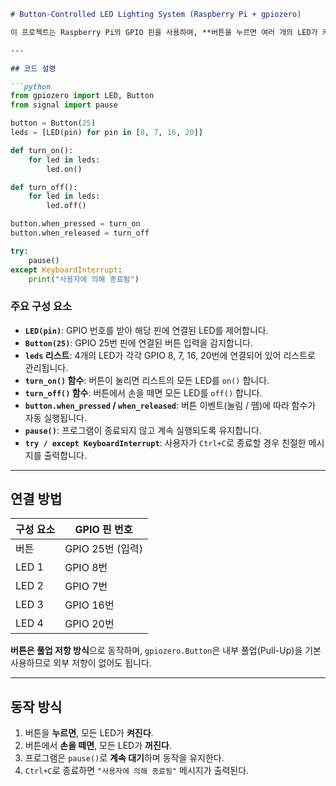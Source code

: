 

```markdown
# Button-Controlled LED Lighting System (Raspberry Pi + gpiozero)

이 프로젝트는 Raspberry Pi의 GPIO 핀을 사용하여, **버튼을 누르면 여러 개의 LED가 켜지고**, 버튼에서 손을 떼면 **LED가 꺼지도록** 제어하는 간단한 회로 제어 프로그램입니다. `gpiozero` 라이브러리를 사용하여 작성되었습니다.

---

## 코드 설명

```python
from gpiozero import LED, Button
from signal import pause

button = Button(25)
leds = [LED(pin) for pin in [8, 7, 16, 20]]

def turn_on():
    for led in leds:
        led.on()

def turn_off():
    for led in leds:
        led.off()

button.when_pressed = turn_on
button.when_released = turn_off

try:
    pause()
except KeyboardInterrupt:
    print("사용자에 의해 종료됨")
```

### 주요 구성 요소

- **`LED(pin)`**: GPIO 번호를 받아 해당 핀에 연결된 LED를 제어합니다.
- **`Button(25)`**: GPIO 25번 핀에 연결된 버튼 입력을 감지합니다.
- **`leds` 리스트**: 4개의 LED가 각각 GPIO 8, 7, 16, 20번에 연결되어 있어 리스트로 관리됩니다.
- **`turn_on()` 함수**: 버튼이 눌리면 리스트의 모든 LED를 `on()` 합니다.
- **`turn_off()` 함수**: 버튼에서 손을 떼면 모든 LED를 `off()` 합니다.
- **`button.when_pressed` / `when_released`**: 버튼 이벤트(눌림 / 뗌)에 따라 함수가 자동 실행됩니다.
- **`pause()`**: 프로그램이 종료되지 않고 계속 실행되도록 유지합니다.
- **`try / except KeyboardInterrupt`**: 사용자가 `Ctrl+C`로 종료할 경우 친절한 메시지를 출력합니다.


---

## 연결 방법

| 구성 요소 | GPIO 핀 번호 |
|------------|--------------|
| 버튼       | GPIO 25번 (입력) |
| LED 1      | GPIO 8번 |
| LED 2      | GPIO 7번 |
| LED 3      | GPIO 16번 |
| LED 4      | GPIO 20번 |

**버튼은 풀업 저항 방식**으로 동작하며, `gpiozero.Button`은 내부 풀업(Pull-Up)을 기본 사용하므로 외부 저항이 없어도 됩니다.

---

## 동작 방식

1. 버튼을 **누르면**, 모든 LED가 **켜진다**.
2. 버튼에서 **손을 떼면**, 모든 LED가 **꺼진다**.
3. 프로그램은 `pause()`로 **계속 대기**하며 동작을 유지한다.
4. `Ctrl+C`로 종료하면 `"사용자에 의해 종료됨"` 메시지가 출력된다.
